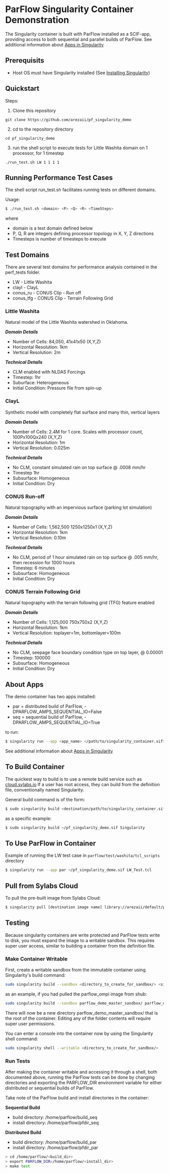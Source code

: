 # ParFlow Singularity Container Demonstration

The Singularity container is built with ParFlow installed as a SCIF-app, providing access to both sequential and parallel 
builds of ParFlow. See additional information about [Apps in Singularity](https://sylabs.io/guides/3.3/user-guide/definition_files.html?highlight=apps#apps)

## Prerequisits
- Host OS must have Singularity installed (See [Installing Singularity](https://sylabs.io/guides/3.3/user-guide/installation.html))

## Quickstart
Steps:
1. Clone this repository
```
git clone https://github.com/arezaii/pf_singularity_demo
```
2. cd to the repository directory
```
cd pf_singularity_demo
```
3. run the shell script to execute tests for Little Washita domain on 1 processor, for 1 timestep
```
./run_test.sh LW 1 1 1 1
```

## Running Performance Test Cases
The shell script run_test.sh facilitates running tests on different domains.

Usage: 
```bash
$ ./run_test.sh <domain> <P> <Q> <R> <TimeSteps>
```

where
* domain is a test domain defined below
* P, Q, R are integers defining processor topology in X, Y, Z directions
* Timesteps is number of timesteps to execute 

## Test Domains

There are several test domains for performance analysis contained in the perf_tests folder.

* LW - Little Washita 
* clayl - ClayL
* conus_ru - CONUS Clip - Run off
* conus_tfg - CONUS Clip - Terrain Following Grid

### Little Washita
Natural model of the Little Washita watershed in Oklahoma.

***Domain Details***
* Number of Cells: 84,050, 41x41x50 (X,Y,Z) 
* Horizontal Resolution: 1km
* Vertical Resolution: 2m

***Technical Details***
* CLM enabled with NLDAS Forcings
* Timestep: 1hr
* Suburface: Heterogeneous
* Initial Condition: Pressure file from spin-up

### ClayL
Synthetic model with completely flat surface and many thin, vertical layers

***Domain Details***
* Number of Cells: 2.4M for 1 core. Scales with processor count, 100Px100Qx240 (X,Y,Z)
* Horizontal Resolution: 1m
* Vertical Resolution: 0.025m

***Technical Details***
* No CLM, constant simulated rain on top surface @ .0008 mm/hr
* Timestep 1hr
* Subsurface: Homogeneous
* Initial Condition: Dry

### CONUS Run-off
Natural topography with an impervious surface (parking lot simulation)

***Domain Details***
* Number of Cells: 1,562,500 1250x1250x1 (X,Y,Z)
* Horizontal Resolution: 1km
* Vertical Resolution: 0.10m

***Technical Details***
* No CLM, period of 1 hour simulated rain on top surface @ .005 mm/hr, then recession for 1000 hours
* Timestep: 6 minutes
* Subsurface: Homogeneous
* Initial Condition: Dry


### CONUS Terrain Following Grid
Natural topography with the terrain following grid (TFG) feature enabled

***Domain Details***
* Number of Cells: 1,125,000 750x750x2 (X,Y,Z)
* Horizontal Resolution: 1km
* Vertical Resolution: toplayer=1m, bottomlayer=100m

***Technical Details***
* No CLM, seepage face boundary condition type on top layer, @ 0.00001 
* Timestep: 100000
* Subsurface: Homogeneous
* Initial Condition: Dry


## About Apps
The demo container has two apps installed:
- par = distributed build of ParFlow, -DPARFLOW_AMPS_SEQUENTIAL_IO=False
- seq = sequential build of ParFlow, -DPARFLOW_AMPS_SEQUENTIAL_IO=True

to run:
```bash
$ singularity run --app <app_name> </path/to/singularity_container.sif> <.tcl input file>
```

See additional information about [Apps in Singularity](https://sylabs.io/guides/3.3/user-guide/definition_files.html?highlight=apps#apps)


## To Build Container
The quickest way to build is to use a remote build service such as [cloud.sylabs.io](https://cloud.sylabs.io/builder)
If a user has root access, they can build from the definition file, conventionally named Singularity.

General build command is of the form:
```bash
$ sudo singularity build <destination/path/to/singularity_container.sif> <Singularity definition file>
```

as a specific example:
```bash
$ sudo singularity build ~/pf_singularity_demo.sif Singularity
```

## To Use ParFlow in Container

Example of running the LW test case in `parflow/test/washita/tcl_scripts` directory

```bash
$ singularity run --app par ~/pf_singularity_demo.sif LW_Test.tcl
```

## Pull from Sylabs Cloud
To pull the pre-built image from Sylabs Cloud:
```bash
$ singularity pull [destination image name] library://arezaii/default/parflow_demo:master
```


## Testing

Because singularity containers are write protected and ParFlow tests write to disk, you must expand the image to a writable sandbox.
This requires super user access, similar to building a container from the definition file.

### Make Container Writable

First, create a writable sandbox from the immutable container using Singularity's build command:
```bash
sudo singularity build --sandbox <directory_to_create_for_sandbox/> <singularity_container>
```

as an example, if you had pulled the parflow_ompi image from shub:
```bash
sudo singularity build --sandbox parflow_demo_master_sandbox/ parflow_demo_master.sif
```

There will now be a new directory parflow_demo_master_sandbox/ that is the root of the container.
Editing any of the folder contents will require super user permissions.


You can enter a console into the container now by using the Singularity shell command:
```bash
sudo singularity shell --writable <directory_to_create_for_sandbox/>
```

### Run Tests

After making the container writable and accessing it through a shell, both documented above, running the ParFlow
tests can be done by changing directories and exporting the PARFLOW_DIR environment variable for either distributed 
or sequential builds of ParFlow.

Take note of the ParFlow build and install directories in the container:

**Sequential Build**
* build directory: /home/parflow/build_seq
* install directory: /home/parflow/pfdir_seq

**Distributed Build**
* build directory: /home/parflow/build_par
* install directory: /home/parflow/pfdir_par

```bash
> cd /home/parflow/<build_dir>
> export PARFLOW_DIR=/home/parflow/<install_dir> 
> make test
```
